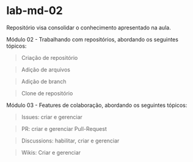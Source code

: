 # lab-md-02
Repositório visa consolidar o conhecimento apresentado na aula. 

Módulo 02 - Trabalhando com repositórios, abordando os seguintes tópicos:  

> Criação de repositório

> Adição de arquivos

> Adição de branch

> Clone de repositório

Módulo 03 - Features de colaboração, abordando os seguintes tópicos:

> Issues: criar e gerenciar

> PR: criar e gerenciar Pull-Request

> Discussions: habilitar, criar e gerenciar

> Wikis: Criar e gerenciar  

